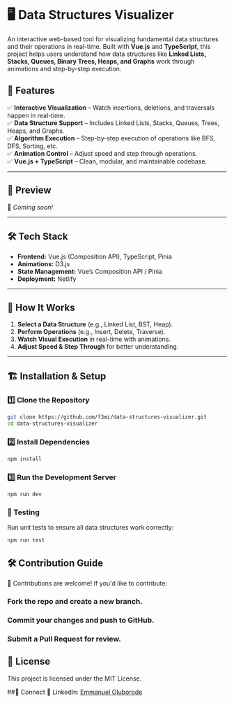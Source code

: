 # 🖥️ Data Structures Visualizer  
An interactive web-based tool for visualizing fundamental data structures and their operations in real-time. Built with **Vue.js** and **TypeScript**, this project helps users understand how data structures like **Linked Lists, Stacks, Queues, Binary Trees, Heaps, and Graphs** work through animations and step-by-step execution.

## 🚀 Features  
✅ **Interactive Visualization** – Watch insertions, deletions, and traversals happen in real-time.  
✅ **Data Structure Support** – Includes Linked Lists, Stacks, Queues, Trees, Heaps, and Graphs.  
✅ **Algorithm Execution** – Step-by-step execution of operations like BFS, DFS, Sorting, etc.  
✅ **Animation Control** – Adjust speed and step through operations.  
✅ **Vue.js + TypeScript** – Clean, modular, and maintainable codebase.  

---

## 📸 Preview  
🚧 _Coming soon!_

---

## 🛠️ Tech Stack  
- **Frontend:** Vue.js (Composition API), TypeScript, Pinia  
- **Animations:** D3.js  
- **State Management:** Vue’s Composition API / Pinia  
- **Deployment:** Netlify  

---

## 🎯 How It Works  
1. **Select a Data Structure** (e.g., Linked List, BST, Heap).  
2. **Perform Operations** (e.g., Insert, Delete, Traverse).  
3. **Watch Visual Execution** in real-time with animations.  
4. **Adjust Speed & Step Through** for better understanding.  

---

## 🏗️ Installation & Setup  
### **1️⃣ Clone the Repository**  
```sh
git clone https://github.com/f3mi/data-structures-visualizer.git
cd data-structures-visualizer

```

### **2️⃣ Install Dependencies** 
```sh
npm install

```

### **3️⃣ Run the Development Server**
```sh
npm run dev

```

### **🧪 Testing**
Run unit tests to ensure all data structures work correctly:
```sh
npm run test

```

## 🛠️ Contribution Guide
👥 Contributions are welcome! If you'd like to contribute:

### Fork the repo and create a new branch.
### Commit your changes and push to GitHub.
### Submit a Pull Request for review.

## 📜 License
This project is licensed under the MIT License.

##📢 Connect
📌 LinkedIn: [Emmanuel Oluborode](https://www.linkedin.com/in/emanoluborode/)


